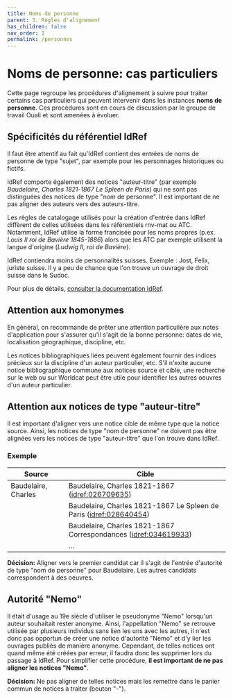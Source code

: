 ```yaml
---
title: Noms de personne
parent: 3. Règles d'alignement
has_children: false
nav_order: 1
permalink: /personnes
---
```


# Noms de personne: cas particuliers

Cette page regroupe les procédures d'alignement à suivre pour traiter certains cas particuliers
qui peuvent intervenir dans les instances **noms de personne**.
Ces procédures sont en cours de discussion par le groupe de travail Ouali et sont amenées à évoluer.

## Spécificités du référentiel IdRef

Il faut être attentif au fait qu'IdRef contient des entrées de noms de personne de type "sujet", par exemple pour les personnages
historiques ou fictifs.

IdRef comporte également des notices "auteur-titre" (par exemple _Baudelaire, Charles 1821-1867 Le Spleen de Paris_) qui ne sont
pas distinguées des notices de type "nom de personne". Il est important de ne pas aligner des auteurs vers des auteurs-titre.

Les règles de catalogage utilisés pour la création d'entrée dans IdRef diffèrent de celles utilisées dans les référentiels rnv-mat
ou ATC. Notamment, IdRef utilise la forme francisée pour les noms propres (p.ex. _Louis II roi de Bavière 1845-1886_) alors que les ATC
par exemple utilisent la langue d'origine (_Ludwig II, roi de Bavière_).

IdRef contiendra moins de personnalités suisses. Exemple : Jost, Felix, juriste suisse. Il y a peu de chance que l'on trouve un ouvrage de droit suisse dans le Sudoc.


Pour plus de détails, [consulter la documentation IdRef](http://documentation.abes.fr/aideidref/accueil/fr/index.html).

## Attention aux homonymes

En général, on recommande de prêter une attention particulière aux notes d'application pour s'assurer qu'il s'agit
de la bonne personne: dates de vie, localisation géographique, discipline, etc.

Les notices bibliographiques liées peuvent également fournir des indices précieux sur la discipline d'un auteur particulier, etc.
S'il n'exite aucune notice bibliographique commune aux notices source et cible, une recherche sur le web ou sur Worldcat peut
être utile pour identifier les autres oeuvres d'un auteur particulier.

## Attention aux notices de type "auteur-titre"

Il est important d'aligner vers une notice cible de même type que la notice source. Ainsi, les notices de type "nom de personne"
ne doivent pas être alignées vers les notices de type "auteur-titre" que l'on trouve dans IdRef.

### Exemple

| Source                      | Cible                                                    |
| --------------------------- | -------------------------------------------------------- |
| Baudelaire, Charles         | Baudelaire, Charles 1821-1867 ([idref:026709635](https://www.idref.fr/026709635)) |
|                             | Baudelaire, Charles 1821-1867 Le Spleen de Paris ([idref:028640454](https://www.idref.fr/028640454))|
|                             | Baudelaire, Charles 1821-1867 Correspondances ([idref:034619933](https://www.idref.fr/034619933))|
|                             | ...                                                      |

**Décision:** Aligner vers le premier candidat car il s'agit de l'entrée d'autorité de type "nom de personne" pour Baudelaire. 
Les autres candidats correspondent à des oeuvres.

## Autorité "Nemo"

Il était d'usage au 19e siècle d'utiliser le pseudonyme "Nemo" lorsqu'un auteur souhaitait rester anonyme. Ainsi, l'appellation "Nemo"
se retrouve utilisée par plusieurs individus sans lien les uns avec les autres, il n'est donc pas opportun de créer une notice
d'autorité "Nemo" et d'y lier les ouvrages publiés de manière anonyme. Cependant, de telles notices ont quand même été créées par 
erreur, il faudra donc les supprimer lors du passage à IdRef. Pour simplifier cette procédure, **il est important de ne pas aligner
les notices "Nemo"**.

**Décision:** Ne pas aligner de telles notices mais les remettre dans le panier commun de notices à traiter (bouton "-").